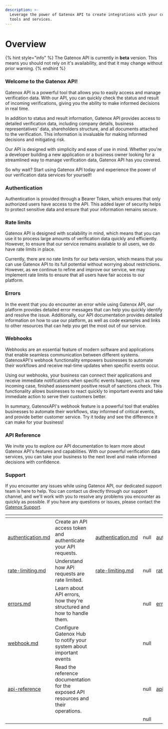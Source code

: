 ```yaml
---
description: >-
  Leverage the power of Gatenox API to create integrations with your company's
  tools and services.
---
```


# Overview

{% hint style="info" %}
The Gatenox API is currently in **beta** version. This means you should not rely on it's availability, and that it may change without prior warning.
{% endhint %}

### Welcome to the Gatenox API!

Gatenox API is a powerful tool that allows you to easily access and manage verification data. With our API, you can quickly check the status and result of incoming verifications, giving you the ability to make informed decisions in real time.

In addition to status and result information, Gatenox API provides access to detailed verification data, including company details, business representatives' data, shareholders structure, and all documents attached to the verification. This information is invaluable for making informed decisions and mitigating risk.

Our API is designed with simplicity and ease of use in mind. Whether you're a developer building a new application or a business owner looking for a streamlined way to manage verification data, Gatenox API has you covered.

So why wait? Start using Gatenox API today and experience the power of our verification data services for yourself!

### Authentication

Authentication is provided through a Bearer Token, which ensures that only authorized users have access to the API. This added layer of security helps to protect sensitive data and ensure that your information remains secure.&#x20;

### Rate limits

Gatenox API is designed with scalability in mind, which means that you can use it to process large amounts of verification data quickly and efficiently. However, to ensure that our service remains available to all users, we do have rate limits in place.

Currently, there are no rate limits for our beta version, which means that you can use Gatenox API to its full potential without worrying about restrictions. However, as we continue to refine and improve our service, we may implement rate limits to ensure that all users have fair access to our platform.

### Errors

In the event that you do encounter an error while using Gatenox API, our platform provides detailed error messages that can help you quickly identify and resolve the issue. Additionally, our API documentation provides detailed information on how to use our platform, as well as code examples and links to other resources that can help you get the most out of our service.

### Webhooks

Webhooks are an essential feature of modern software and applications that enable seamless communication between different systems. GatenoxAPI's webhook functionality empowers businesses to automate their workflows and receive real-time updates when specific events occur.

Using our webhooks, your business can connect their applications and receive immediate notifications when specific events happen, such as new incoming case, finished assessment positive result of sanctions check. This functionality allows businesses to react quickly to important events and take immediate action to serve their customers better.

In summary, GatenoxAPI's webhook feature is a powerful tool that enables businesses to automate their workflows, stay informed of critical events, and provide better customer service. Try it today and see the difference it can make for your business!

### API Reference

We invite you to explore our API documentation to learn more about Gatenox API's features and capabilities. With our powerful verification data services, you can take your business to the next level and make informed decisions with confidence.

### Support

If you encounter any issues while using Gatenox API, our dedicated support team is here to help. You can contact us directly through our support channel, and we'll work with you to resolve any problems you encounter as quickly as possible. If you have any questions or issues, please contact the [Gatenox Support](mailto:support@gatenox.com).

<table data-card-size="large" data-view="cards"><thead><tr><th data-type="content-ref"></th><th></th><th data-hidden data-type="content-ref"></th><th data-hidden data-type="rating" data-max="5"></th><th data-hidden data-type="content-ref"></th><th data-hidden data-type="files"></th></tr></thead><tbody><tr><td><a href="authentication.md">authentication.md</a></td><td>Create an API access token and authenticate your API requests.</td><td><a href="authentication.md">authentication.md</a></td><td>null</td><td><a href="authentication.md">authentication.md</a></td><td></td></tr><tr><td><a href="rate-limiting.md">rate-limiting.md</a></td><td>Understand how API requests are rate limited.</td><td><a href="rate-limiting.md">rate-limiting.md</a></td><td>null</td><td><a href="rate-limiting.md">rate-limiting.md</a></td><td></td></tr><tr><td><a href="errors.md">errors.md</a></td><td>Learn about API errors, how they're structured and how to handle them.</td><td></td><td>null</td><td><a href="errors.md">errors.md</a></td><td></td></tr><tr><td><a href="webhook.md">webhook.md</a></td><td>Configure Gatenox Hub to notify your system about important events</td><td></td><td>null</td><td></td><td></td></tr><tr><td><a href="api-reference/">api-reference</a></td><td>Read the reference documentation for the exposed API resources and their operations.</td><td></td><td>null</td><td><a href="api-reference/">api-reference</a></td><td></td></tr><tr><td></td><td></td><td></td><td>null</td><td></td><td></td></tr></tbody></table>

